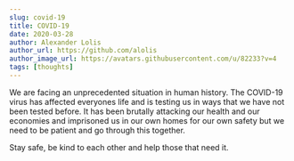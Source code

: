 ```yaml
---
slug: covid-19
title: COVID-19
date: 2020-03-28
author: Alexander Lolis
author_url: https://github.com/alolis
author_image_url: https://avatars.githubusercontent.com/u/82233?v=4
tags: [thoughts]
---
```


We are facing an unprecedented situation in human history. The COVID-19 virus has affected everyones life and is testing us in ways that we have not been tested before. It has been brutally attacking our health and our economies and imprisoned us in our own homes for our own safety but we need to be patient and go through this together.

Stay safe, be kind to each other and help those that need it.